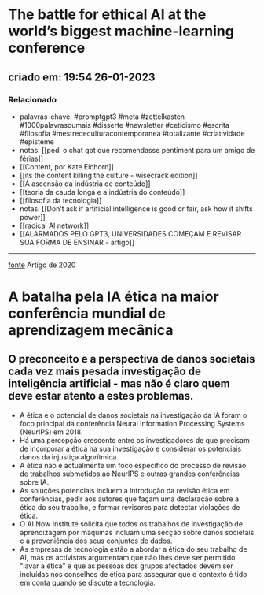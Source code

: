 # The battle for ethical AI at the world’s biggest machine-learning conference
## criado em: 19:54 26-01-2023

### Relacionado
- palavras-chave: #promptgpt3 #meta #zettelkasten #1000palavrasoumais #disserte #newsletter #ceticismo #escrita #filosofia #mestredeculturacontemporanea #totalizante #criatividade #episteme 
- notas: [[pedi o chat gpt que recomendasse pentiment para um amigo de férias]]
- [[Content, por Kate Eichorn]]
- [[its the content killing the culture - wisecrack edition]]
- [[A ascensão da indústria de conteúdo]]
- [[teoria da cauda longa e a indústria do conteúdo]]
- [[filosofia da tecnologia]]
- notas: [[Don’t ask if artificial intelligence is good or fair, ask how it shifts power]]
- [[radical AI network]]
- [[ALARMADOS PELO GPT3, UNIVERSIDADES COMEÇAM E REVISAR SUA FORMA DE ENSINAR - artigo]]
---
[fonte](https://www.nature.com/articles/d41586-020-00160-y)
Artigo de 2020

# A batalha pela IA ética na maior conferência mundial de aprendizagem mecânica

## O preconceito e a perspectiva de danos societais cada vez mais pesada investigação de inteligência artificial - mas não é claro quem deve estar atento a estes problemas.

- A ética e o potencial de danos societais na investigação da IA foram o foco principal da conferência Neural Information Processing Systems (NeurIPS) em 2018. 
- Há uma percepção crescente entre os investigadores de que precisam de incorporar a ética na sua investigação e considerar os potenciais danos da injustiça algorítmica. 
- A ética não é actualmente um foco específico do processo de revisão de trabalhos submetidos ao NeurIPS e outras grandes conferências sobre IA. 
- As soluções potenciais incluem a introdução da revisão ética em conferências, pedir aos autores que façam uma declaração sobre a ética do seu trabalho, e formar revisores para detectar violações de ética. 
- O AI Now Institute solicita que todos os trabalhos de investigação de aprendizagem por máquinas incluam uma secção sobre danos societais e a proveniência dos seus conjuntos de dados. 
- As empresas de tecnologia estão a abordar a ética do seu trabalho de AI, mas os activistas argumentam que não lhes deve ser permitido "lavar a ética" e que as pessoas dos grupos afectados devem ser incluídas nos conselhos de ética para assegurar que o contexto é tido em conta quando se discute a tecnologia.

